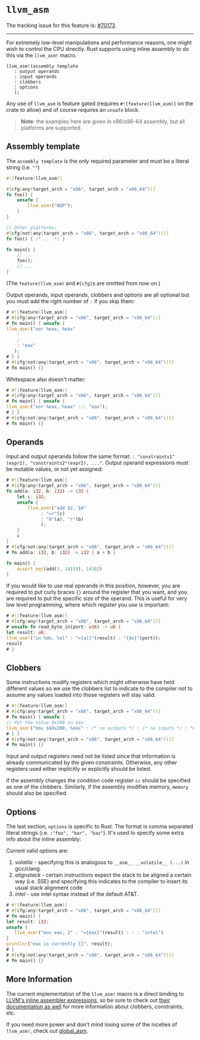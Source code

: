 # `llvm_asm`

The tracking issue for this feature is: [#70173]

[#70173]: https://github.com/rust-lang/rust/issues/70173

------------------------

For extremely low-level manipulations and performance reasons, one
might wish to control the CPU directly. Rust supports using inline
assembly to do this via the `llvm_asm!` macro.

```rust,ignore
llvm_asm!(assembly template
   : output operands
   : input operands
   : clobbers
   : options
   );
```

Any use of `llvm_asm` is feature gated (requires `#![feature(llvm_asm)]` on the
crate to allow) and of course requires an `unsafe` block.

> **Note**: the examples here are given in x86/x86-64 assembly, but
> all platforms are supported.

## Assembly template

The `assembly template` is the only required parameter and must be a
literal string (i.e. `""`)

```rust
#![feature(llvm_asm)]

#[cfg(any(target_arch = "x86", target_arch = "x86_64"))]
fn foo() {
    unsafe {
        llvm_asm!("NOP");
    }
}

// Other platforms:
#[cfg(not(any(target_arch = "x86", target_arch = "x86_64")))]
fn foo() { /* ... */ }

fn main() {
    // ...
    foo();
    // ...
}
```

(The `feature(llvm_asm)` and `#[cfg]`s are omitted from now on.)

Output operands, input operands, clobbers and options are all optional
but you must add the right number of `:` if you skip them:

```rust
# #![feature(llvm_asm)]
# #[cfg(any(target_arch = "x86", target_arch = "x86_64"))]
# fn main() { unsafe {
llvm_asm!("xor %eax, %eax"
    :
    :
    : "eax"
   );
# } }
# #[cfg(not(any(target_arch = "x86", target_arch = "x86_64")))]
# fn main() {}
```

Whitespace also doesn't matter:

```rust
# #![feature(llvm_asm)]
# #[cfg(any(target_arch = "x86", target_arch = "x86_64"))]
# fn main() { unsafe {
llvm_asm!("xor %eax, %eax" ::: "eax");
# } }
# #[cfg(not(any(target_arch = "x86", target_arch = "x86_64")))]
# fn main() {}
```

## Operands

Input and output operands follow the same format: `:
"constraints1"(expr1), "constraints2"(expr2), ..."`. Output operand
expressions must be mutable values, or not yet assigned:

```rust
# #![feature(llvm_asm)]
# #[cfg(any(target_arch = "x86", target_arch = "x86_64"))]
fn add(a: i32, b: i32) -> i32 {
    let c: i32;
    unsafe {
        llvm_asm!("add $2, $0"
             : "=r"(c)
             : "0"(a), "r"(b)
             );
    }
    c
}
# #[cfg(not(any(target_arch = "x86", target_arch = "x86_64")))]
# fn add(a: i32, b: i32) -> i32 { a + b }

fn main() {
    assert_eq!(add(3, 14159), 14162)
}
```

If you would like to use real operands in this position, however,
you are required to put curly braces `{}` around the register that
you want, and you are required to put the specific size of the
operand. This is useful for very low level programming, where
which register you use is important:

```rust
# #![feature(llvm_asm)]
# #[cfg(any(target_arch = "x86", target_arch = "x86_64"))]
# unsafe fn read_byte_in(port: u16) -> u8 {
let result: u8;
llvm_asm!("in %dx, %al" : "={al}"(result) : "{dx}"(port));
result
# }
```

## Clobbers

Some instructions modify registers which might otherwise have held
different values so we use the clobbers list to indicate to the
compiler not to assume any values loaded into those registers will
stay valid.

```rust
# #![feature(llvm_asm)]
# #[cfg(any(target_arch = "x86", target_arch = "x86_64"))]
# fn main() { unsafe {
// Put the value 0x200 in eax:
llvm_asm!("mov $$0x200, %eax" : /* no outputs */ : /* no inputs */ : "eax");
# } }
# #[cfg(not(any(target_arch = "x86", target_arch = "x86_64")))]
# fn main() {}
```

Input and output registers need not be listed since that information
is already communicated by the given constraints. Otherwise, any other
registers used either implicitly or explicitly should be listed.

If the assembly changes the condition code register `cc` should be
specified as one of the clobbers. Similarly, if the assembly modifies
memory, `memory` should also be specified.

## Options

The last section, `options` is specific to Rust. The format is comma
separated literal strings (i.e. `:"foo", "bar", "baz"`). It's used to
specify some extra info about the inline assembly:

Current valid options are:

1. *volatile* - specifying this is analogous to
   `__asm__ __volatile__ (...)` in gcc/clang.
2. *alignstack* - certain instructions expect the stack to be
   aligned a certain way (i.e. SSE) and specifying this indicates to
   the compiler to insert its usual stack alignment code
3. *intel* - use intel syntax instead of the default AT&T.

```rust
# #![feature(llvm_asm)]
# #[cfg(any(target_arch = "x86", target_arch = "x86_64"))]
# fn main() {
let result: i32;
unsafe {
   llvm_asm!("mov eax, 2" : "={eax}"(result) : : : "intel")
}
println!("eax is currently {}", result);
# }
# #[cfg(not(any(target_arch = "x86", target_arch = "x86_64")))]
# fn main() {}
```

## More Information

The current implementation of the `llvm_asm!` macro is a direct binding to [LLVM's
inline assembler expressions][llvm-docs], so be sure to check out [their
documentation as well][llvm-docs] for more information about clobbers,
constraints, etc.

[llvm-docs]: http://llvm.org/docs/LangRef.html#inline-assembler-expressions

If you need more power and don't mind losing some of the niceties of
`llvm_asm!`, check out [global_asm](global-asm.md).
